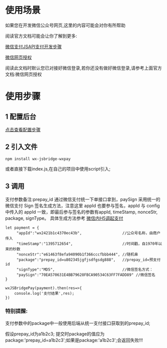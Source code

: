 # 使用场景


如果您在开发微信公众号网页,这里的内容可能会对你有所帮助

阅读官方文档可能会让你了解到更多:


[微信支付JSAPI支付开发步骤](https://pay.weixin.qq.com/wiki/doc/api/jsapi.php?chapter=7_3)

[微信网页授权](https://mp.weixin.qq.com/wiki?t=resource/res_main&id=mp1421140842)

阅读此文档时默认您已对接好微信登录,若你还没有做好微信登录,请参考上面官方文档:微信网页授权

# 使用步骤


## 1 配置后台

[点击查看配置步骤](https://pay.weixin.qq.com/wiki/doc/api/jsapi.php?chapter=7_3)


## 2 引入文件

    npm install wx-jsbridge-wxpay

或者直接下载index.js,在自己的项目中使用script引入;



## 3 调用

支付参数备注:prepay_id 通过微信支付统一下单接口拿到，paySign 采用统一的微信支付 Sign 签名生成方法，注意这里 appId 也要参与签名，appId 与 config 中传入的 appId 一致，即最后参与签名的参数有appId, timeStamp, nonceStr, package, signType。
具体生成方法参考 [微信内H5调起支付](https://pay.weixin.qq.com/wiki/doc/api/jsapi.php?chapter=7_7&index=6)
```
let payment = {
     "appId":"wx2421b1c4370ec43b",                  //公众号名称，由商户传入     
     "timeStamp":"1395712654",                      //时间戳，自1970年以来的秒数     
     "nonceStr":"e61463f8efa94090b1f366cccfbbb444", //随机串     
     "package":"prepay_id=u802345jgfjsdfgsdg888",   //prepay_id=预支付id 
     "signType":"MD5",                              //微信签名方式：     
     "paySign":"70EA570631E4BB79628FBCA90534C63FF7FADD89" //微信签名 
}

wxJSBridgePay(payment).then(res=>{
    console.log('支付结果',res);
})

```
### 特别提醒:
支付参数中的package中一般使用后端从统一支付接口获取到的prepay_id;

假设prepay_id为a1b2c3; 提交时package的值应为package:'prepay_id=a1b2c3';如果是package:'a1b2c3';会返回失败!!!


